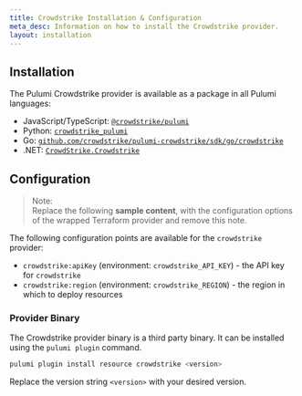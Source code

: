 ```yaml
---
title: Crowdstrike Installation & Configuration
meta_desc: Information on how to install the Crowdstrike provider.
layout: installation
---
```


## Installation

The Pulumi Crowdstrike provider is available as a package in all Pulumi languages:

* JavaScript/TypeScript: [`@crowdstrike/pulumi`](https://www.npmjs.com/package/@crowdstrike/pulumi)
* Python: [`crowdstrike_pulumi`](https://pypi.org/project/crowdstrike_pulumi/)
* Go: [`github.com/crowdstrike/pulumi-crowdstrike/sdk/go/crowdstrike`](https://pkg.go.dev/github.com/crowdstrike/pulumi-crowdstrike/sdk/go/crowdstrike)
* .NET: [`CrowdStrike.Crowdstrike`](https://www.nuget.org/packages/CrowdStrike.Crowdstrike)


## Configuration

> Note:  
> Replace the following **sample content**, with the configuration options
> of the wrapped Terraform provider and remove this note.

The following configuration points are available for the `crowdstrike` provider:

- `crowdstrike:apiKey` (environment: `crowdstrike_API_KEY`) - the API key for `crowdstrike`
- `crowdstrike:region` (environment: `crowdstrike_REGION`) - the region in which to deploy resources

### Provider Binary

The Crowdstrike provider binary is a third party binary. It can be installed using the `pulumi plugin` command.

```bash
pulumi plugin install resource crowdstrike <version>
```

Replace the version string `<version>` with your desired version.
